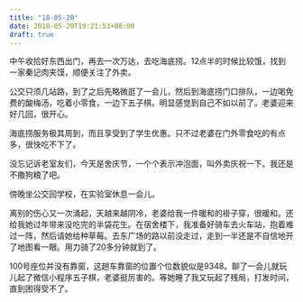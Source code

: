 ```yaml
---
title: "18-05-20"
date: 2018-05-20T19:21:53+08:00
draft: true
---
```


中午收拾好东西出门，再去一次万达，去吃海底捞。12点半的时候比较饿，找到一家秦记肉夹馍，顺便关注了外卖。

公交只须几站路，到了之后先略微逛了一会儿，然后到海底捞门口排队，一边喝免费的酸梅汤，吃着小零食，一边下五子棋。明显感觉到自己不如以前了。老婆迎来好几回，很开心。

海底捞服务极其周到，而且享受到了学生优惠。只不过老婆在门外零食吃的有点多，很快吃不下了。

没忘记诉老室友们，今天是舍庆节，一个个表示冲泡面，叫外卖庆祝一下。我还是不撒狗粮了吧。

傍晚坐公交回学校，在实验室休息一会儿。

离别的伤心又一次涌起，天越来越阴冷，老婆给我一件暖和的褂子穿，很暖和。还给我她过年带来没吃完的半袋花生。在宿舍楼下，我准备好骑车去火车站，抱着难过一阵，然后请她给种草莓。去东广场的路以前没走过，走到一半还是不自信地开了地图看一眼。用力骑了20多分钟就到了。

100号座位并没有靠窗，这趟车靠窗的位置个位数貌似是9348。聊了一会儿就玩儿起了微信小程序五子棋，老婆挺厉害的。等她睡了我又玩起了残局，打发时间，直到困得受不了。
